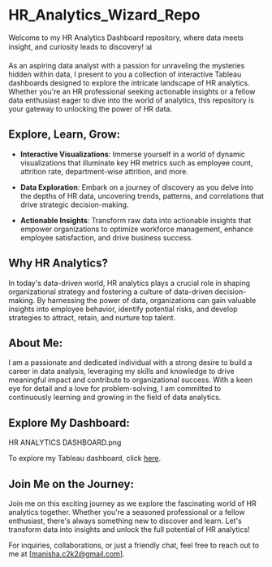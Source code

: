# HR_Analytics_Wizard_Repo
Welcome to my HR Analytics Dashboard repository, where data meets insight, and curiosity leads to discovery! 📊

As an aspiring data analyst with a passion for unraveling the mysteries hidden within data, I present to you a collection of interactive Tableau dashboards designed to explore the intricate landscape of HR analytics. Whether you're an HR professional seeking actionable insights or a fellow data enthusiast eager to dive into the world of analytics, this repository is your gateway to unlocking the power of HR data.

## Explore, Learn, Grow:

- **Interactive Visualizations**: Immerse yourself in a world of dynamic visualizations that illuminate key HR metrics such as employee count, attrition rate, department-wise attrition, and more.
  
- **Data Exploration**: Embark on a journey of discovery as you delve into the depths of HR data, uncovering trends, patterns, and correlations that drive strategic decision-making.
  
- **Actionable Insights**: Transform raw data into actionable insights that empower organizations to optimize workforce management, enhance employee satisfaction, and drive business success.

## Why HR Analytics?

In today's data-driven world, HR analytics plays a crucial role in shaping organizational strategy and fostering a culture of data-driven decision-making. By harnessing the power of data, organizations can gain valuable insights into employee behavior, identify potential risks, and develop strategies to attract, retain, and nurture top talent.

## About Me:

I am a passionate and dedicated individual with a strong desire to build a career in data analysis, leveraging my skills and knowledge to drive meaningful impact and contribute to organizational success. With a keen eye for detail and a love for problem-solving, I am committed to continuously learning and growing in the field of data analytics.

## Explore My Dashboard:
HR ANALYTICS DASHBOARD.png

To explore my Tableau dashboard, click [here](https://public.tableau.com/views/HRANALYTICSDASHBOARD_17155241426740/HRANALYTICSDASHBOARD?:language=en-US&:sid=&:display_count=n&:origin=viz_share_link).

## Join Me on the Journey:

Join me on this exciting journey as we explore the fascinating world of HR analytics together. Whether you're a seasoned professional or a fellow enthusiast, there's always something new to discover and learn. Let's transform data into insights and unlock the full potential of HR analytics!

For inquiries, collaborations, or just a friendly chat, feel free to reach out to me at [manisha.c2k2@gmail.com].

